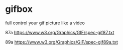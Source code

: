 # gifbox

full control your gif picture like a video

87a https://www.w3.org/Graphics/GIF/spec-gif87.txt

89a https://www.w3.org/Graphics/GIF/spec-gif89a.txt
